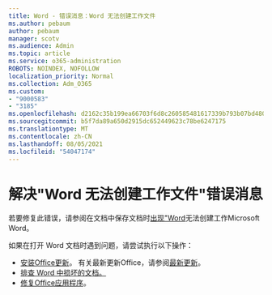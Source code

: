 ```yaml
---
title: Word - 错误消息：Word 无法创建工作文件
ms.author: pebaum
author: pebaum
manager: scotv
ms.audience: Admin
ms.topic: article
ms.service: o365-administration
ROBOTS: NOINDEX, NOFOLLOW
localization_priority: Normal
ms.collection: Adm_O365
ms.custom:
- "9000583"
- "3185"
ms.openlocfilehash: d2162c35b199ea66703f6d8c260585481617339b793b07bd4800f3125f942dd5
ms.sourcegitcommit: b5f7da89a650d2915dc652449623c78be6247175
ms.translationtype: MT
ms.contentlocale: zh-CN
ms.lasthandoff: 08/05/2021
ms.locfileid: "54047174"
---
```

# <a name="resolve-the-word-could-not-create-the-work-file-error-message"></a>解决"Word 无法创建工作文件"错误消息

若要修复此错误，请参阅在文档中保存文档时[出现"Word](https://docs.microsoft.com/office/troubleshoot/word/word-could-not-create-the-work-file)无法创建工作Microsoft Word。

如果在打开 Word 文档时遇到问题，请尝试执行以下操作：

- [安装Office更新](https://support.office.com/article/2ab296f3-7f03-43a2-8e50-46de917611c5)。 有关最新更新Office，请参阅[最新更新](https://docs.microsoft.com/officeupdates/office-updates-msi)。
- [排查 Word 中损坏的文档。](https://docs.microsoft.com/office/troubleshoot/word/damaged-documents-in-word)
- [修复Office应用程序](https://support.office.com/Article/Repair-an-Office-application-7821d4b6-7c1d-4205-aa0e-a6b40c5bb88b)。